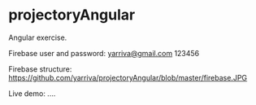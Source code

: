 # projectoryAngular

Angular exercise.

Firebase user and password:
yarriva@gmail.com   123456

Firebase structure: https://github.com/yarriva/projectoryAngular/blob/master/firebase.JPG

Live demo:
....
